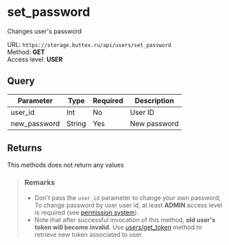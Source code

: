 # set_password
Changes user's password

URL: `https://storage.buttex.ru/api/users/set_password`\
Method: **GET**\
Access level: **USER**

## Query
| Parameter    | Type   | Required | Description  |
|--------------|--------|----------|--------------|
| user_id      | Int    | No       | User ID      |
| new_password | String | Yes      | New password |

## Returns
This methods does not return any values

> ### Remarks
> - Don't pass the `user_id` parameter to change your own password; 
> To change password by user user id, at least **ADMIN** access level is required (see [permission system](../../users/permission-system.md)).
> - Note that after successful invocation of this method, **old user's token will become invalid**.
> Use [users/get_token](get_token.md) method to retrieve new token associated to user.